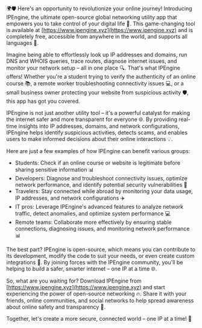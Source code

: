 🌍🛡️ Here's an opportunity to revolutionize your online journey! Introducing IPEngine, the ultimate open-source global networking utility app that empowers you to take control of your digital life 📡. This game-changing tool is available at [https://www.ipengine.xyz](https://www.ipengine.xyz) and is completely free, accessible from anywhere in the world, and supports all languages 💬.

Imagine being able to effortlessly look up IP addresses and domains, run DNS and WHOIS queries, trace routes, diagnose internet issues, and monitor your network setup – all in one place 🔍. That's what IPEngine offers! Whether you're a student trying to verify the authenticity of an online course 📚, a remote worker troubleshooting connectivity issues 💻, or a small business owner protecting your website from suspicious activity 🛡️, this app has got you covered.

IPEngine is not just another utility tool – it's a powerful catalyst for making the internet safer and more transparent for everyone 🌐. By providing real-time insights into IP addresses, domains, and network configurations, IPEngine helps identify suspicious activities, detects scams, and enables users to make informed decisions about their online interactions 💡.

Here are just a few examples of how IPEngine can benefit various groups:

* Students: Check if an online course or website is legitimate before sharing sensitive information 📊
* Developers: Diagnose and troubleshoot connectivity issues, optimize network performance, and identify potential security vulnerabilities 🔧
* Travelers: Stay connected while abroad by monitoring your data usage, IP addresses, and network configurations ✈️
* IT pros: Leverage IPEngine's advanced features to analyze network traffic, detect anomalies, and optimize system performance 💻
* Remote teams: Collaborate more effectively by ensuring stable connections, diagnosing issues, and monitoring network performance 📊

The best part? IPEngine is open-source, which means you can contribute to its development, modify the code to suit your needs, or even create custom integrations 🔧. By joining forces with the IPEngine community, you'll be helping to build a safer, smarter internet – one IP at a time 🌐.

So, what are you waiting for? Download IPEngine from [https://www.ipengine.xyz](https://www.ipengine.xyz) and start experiencing the power of open-source networking 🔥. Share it with your friends, online communities, and social networks to help spread awareness about online safety and transparency 📣.

Together, let's create a more secure, connected world – one IP at a time! 🚀